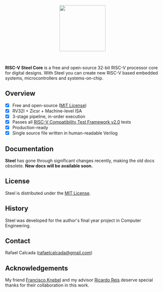 <br/>

<p align="center"><img src="https://user-images.githubusercontent.com/22325319/203945687-53910363-5be9-46f9-96fc-c31c78419ccf.png" width="150"></p>
<br/>

**RISC-V Steel Core** is a free and open-source 32-bit RISC-V processor core for digital designs. With Steel you can create new RISC-V based embedded systems, microcontrollers and systems-on-chip.

## Overview

- [x] Free and open-source ([MIT License](LICENSE))
- [x] RV32I + Zicsr + Machine-level ISA
- [x] 3-stage pipeline, in-order execution
- [x] Passes all [RISC-V Compatibility Test Framework v2.0](https://github.com/riscv-non-isa/riscv-arch-test) tests
- [x] Production-ready
- [x] Single source file written in human-readable Verilog

## Documentation

**Steel** has gone through significant changes recently, making the old docs obsolete. **New docs will be available soon.**

## License

Steel is distributed under the [MIT License](LICENSE).

## History

Steel was developed for the author's final year project in Computer Engineering. 

## Contact

Rafael Calcada (rafaelcalcada@gmail.com)

## Acknowledgements

My friend [Francisco Knebel](https://github.com/FranciscoKnebel) and my advisor [Ricardo Reis](https://www.linkedin.com/in/ricardo-reis-bab4575/) deserve special thanks for their collaboration in this work.
